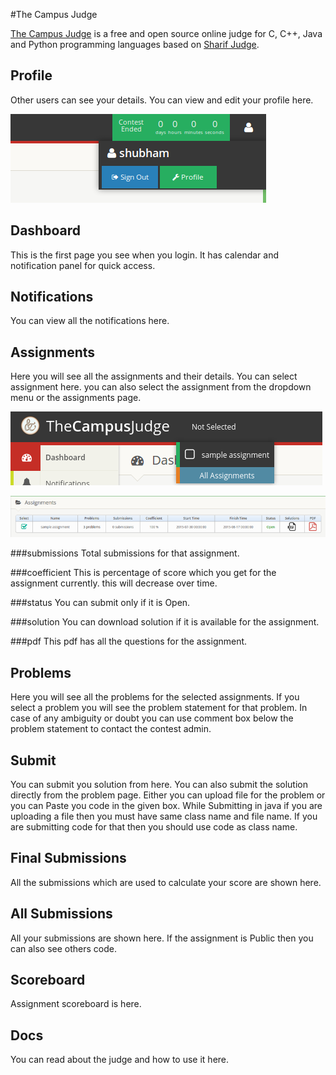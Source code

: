 #The Campus Judge

[The Campus Judge]() is a free and open source online judge for C, C++, Java and Python programming languages based on [Sharif Judge](https://github.com/mjnaderi/Sharif-Judge).

Profile
------------
Other users can see your details. You can view and edit your profile here.

![Profile](img/profile.png) 

Dashboard
----------
This is the first page you see when you login. It has calendar and notification panel for quick access.

Notifications
---------------
You can view all the notifications here.

Assignments
-----------
Here you will see all the assignments and their details. You can select assignment here. you can also select the assignment from the dropdown menu or the assignments page.

![Assignment dropdown](img/select.png)

![Assignments Page](img/assignments.png)

###submissions
Total submissions for that assignment.

###coefficient
This is percentage of score which you get for the assignment currently.
this will decrease over time.

###status
You can submit only if it is Open.

###solution
You can download solution if it is available for the assignment.

###pdf
This pdf has all the questions for the assignment.

Problems
------
Here you will see all the problems for the selected assignments. If you select a problem you will see the problem statement for that problem. In case of any ambiguity or doubt you can use comment box below the problem statement to contact the contest admin. 

Submit
-------------
You can submit you solution from here. You can also submit the solution directly from the problem page.
Either you can upload file for the problem or you can Paste you code in the given box. 
While Submitting in java if you are uploading a file then you must have same class name and file name. If you are submitting code for that then you should use code as class name.

Final Submissions
----------
All the submissions which are used to calculate your score are shown here.

All Submissions
-------------
All your submissions are shown here.
If the assignment is Public then you can also see others code.

Scoreboard
--------
Assignment scoreboard is here.

Docs
---------
You can read about the judge and how to use it here. 

